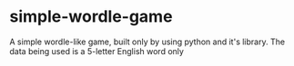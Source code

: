# simple-wordle-game
A simple wordle-like game, built only by using python and it's library. The data being used is a 5-letter English word only
